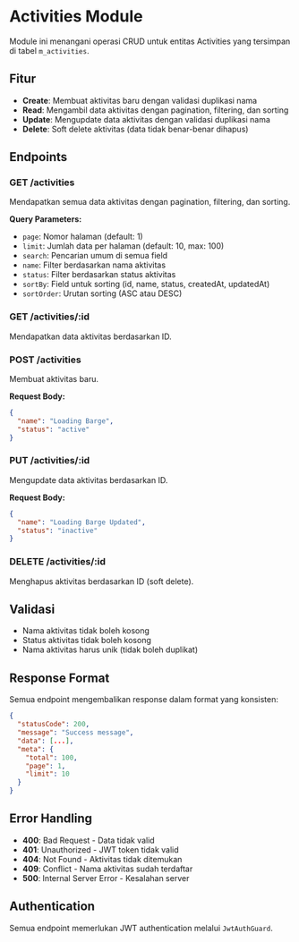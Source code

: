 # Activities Module

Module ini menangani operasi CRUD untuk entitas Activities yang tersimpan di tabel `m_activities`.

## Fitur

- **Create**: Membuat aktivitas baru dengan validasi duplikasi nama
- **Read**: Mengambil data aktivitas dengan pagination, filtering, dan sorting
- **Update**: Mengupdate data aktivitas dengan validasi duplikasi nama
- **Delete**: Soft delete aktivitas (data tidak benar-benar dihapus)

## Endpoints

### GET /activities
Mendapatkan semua data aktivitas dengan pagination, filtering, dan sorting.

**Query Parameters:**
- `page`: Nomor halaman (default: 1)
- `limit`: Jumlah data per halaman (default: 10, max: 100)
- `search`: Pencarian umum di semua field
- `name`: Filter berdasarkan nama aktivitas
- `status`: Filter berdasarkan status aktivitas
- `sortBy`: Field untuk sorting (id, name, status, createdAt, updatedAt)
- `sortOrder`: Urutan sorting (ASC atau DESC)

### GET /activities/:id
Mendapatkan data aktivitas berdasarkan ID.

### POST /activities
Membuat aktivitas baru.

**Request Body:**
```json
{
  "name": "Loading Barge",
  "status": "active"
}
```

### PUT /activities/:id
Mengupdate data aktivitas berdasarkan ID.

**Request Body:**
```json
{
  "name": "Loading Barge Updated",
  "status": "inactive"
}
```

### DELETE /activities/:id
Menghapus aktivitas berdasarkan ID (soft delete).

## Validasi

- Nama aktivitas tidak boleh kosong
- Status aktivitas tidak boleh kosong
- Nama aktivitas harus unik (tidak boleh duplikat)

## Response Format

Semua endpoint mengembalikan response dalam format yang konsisten:

```json
{
  "statusCode": 200,
  "message": "Success message",
  "data": [...],
  "meta": {
    "total": 100,
    "page": 1,
    "limit": 10
  }
}
```

## Error Handling

- **400**: Bad Request - Data tidak valid
- **401**: Unauthorized - JWT token tidak valid
- **404**: Not Found - Aktivitas tidak ditemukan
- **409**: Conflict - Nama aktivitas sudah terdaftar
- **500**: Internal Server Error - Kesalahan server

## Authentication

Semua endpoint memerlukan JWT authentication melalui `JwtAuthGuard`.
